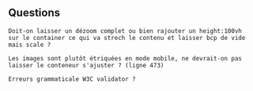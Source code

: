 ## Questions
    Doit-on laisser un dézoom complet ou bien rajouter un height:100vh
    sur le container ce qui va strech le contenu et laisser bcp de vide mais scale ?

    Les images sont plutôt étriquées en mode mobile, ne devrait-on pas laisser le conteneur s'ajuster ? (ligne 473)

    Erreurs grammaticale W3C validator ?
